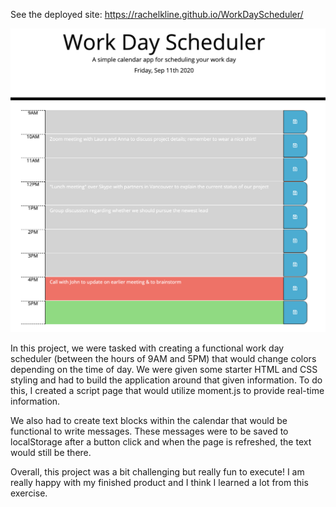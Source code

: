 See the deployed site: https://rachelkline.github.io/WorkDayScheduler/

![alt text](img.png)

In this project, we were tasked with creating a functional work day scheduler (between the hours of 9AM and 5PM) that would change colors depending on the time of day. We were given some starter HTML and CSS styling and had to build the application around that given information. To do this, I created a script page that would utilize moment.js to provide real-time information.

We also had to create text blocks within the calendar that would be functional to write messages. These messages were to be saved to localStorage after a button click and when the page is refreshed, the text would still be there.

Overall, this project was a bit challenging but really fun to execute! I am really happy with my finished product and I think I learned a lot from this exercise. 